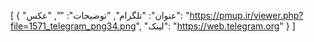 [
  {
    "عنوان": "تلگرام",
    "توضیحات": "",
    "عکس": "https://pmup.ir/viewer.php?file=1571_telegram_png34.png",
    "لینک": "https://web.telegram.org"
  }
]
